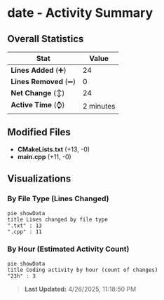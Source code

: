 # date - Activity Summary 

## Overall Statistics

| Stat                   | Value                                                             |
| ---------------------- | ----------------------------------------------------------------- |
| **Lines Added** (➕)   | 24                                          |
| **Lines Removed** (➖) | 0                                        |
| **Net Change** (↕)    | 24                |
| **Active Time** (⌚)   | 2 minutes |


## Modified Files
- **CMakeLists.txt** (+13, -0)
- **main.cpp** (+11, -0)

## Visualizations

### By File Type (Lines Changed)

```mermaid
pie showData
title Lines changed by file type
".txt" : 13
".cpp" : 11
```

### By Hour (Estimated Activity Count)

```mermaid
pie showData
title Coding activity by hour (count of changes)
"23h" : 3
```


> **Last Updated:** 4/26/2025, 11:18:50 PM